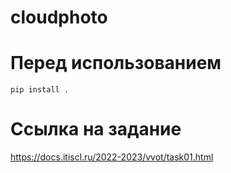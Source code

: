 # cloudphoto

# Перед использованием 
```
pip install .
```

# Ссылка на задание
https://docs.itiscl.ru/2022-2023/vvot/task01.html